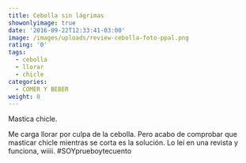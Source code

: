 ```yaml
---
title: Cebolla sin lágrimas
showonlyimage: true
date: '2016-09-22T12:33:41-03:00'
image: /images/uploads/review-cebolla-foto-ppal.png
rating: '0'
tags:
  - cebolla
  - llorar
  - chicle
categories:
  - COMER Y BEBER
weight: 0
---
```

Mastica chicle.

Me carga llorar por culpa de la cebolla. Pero acabo de comprobar que masticar chicle mientras se corta es la solución. Lo leí en una revista y funciona, wiiii. #SOYprueboytecuento
